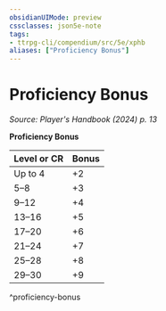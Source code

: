 ```yaml
---
obsidianUIMode: preview
cssclasses: json5e-note
tags:
- ttrpg-cli/compendium/src/5e/xphb
aliases: ["Proficiency Bonus"]
---
```

# Proficiency Bonus
*Source: Player's Handbook (2024) p. 13* 

**Proficiency Bonus**

| Level or CR | Bonus |
|-------------|-------|
| Up to 4 | +2 |
| 5–8 | +3 |
| 9–12 | +4 |
| 13–16 | +5 |
| 17–20 | +6 |
| 21–24 | +7 |
| 25–28 | +8 |
| 29–30 | +9 |
^proficiency-bonus